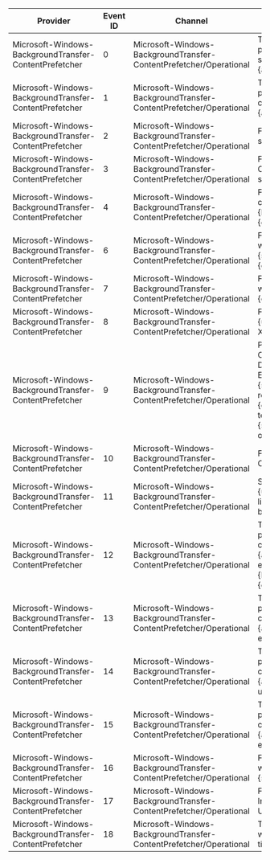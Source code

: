 Provider                                                |  Event ID  |  Channel                                                             |  Message
--------------------------------------------------------|------------|----------------------------------------------------------------------|---------------------------------------------------------------------------------------------------------------------------------------------------------
Microsoft-Windows-BackgroundTransfer-ContentPrefetcher  |  0         |  Microsoft-Windows-BackgroundTransfer-ContentPrefetcher/Operational  |  The content prefetcher task has started for app {appName}
Microsoft-Windows-BackgroundTransfer-ContentPrefetcher  |  1         |  Microsoft-Windows-BackgroundTransfer-ContentPrefetcher/Operational  |  The content prefetcher task has completed for app {appName}
Microsoft-Windows-BackgroundTransfer-ContentPrefetcher  |  2         |  Microsoft-Windows-BackgroundTransfer-ContentPrefetcher/Operational  |  Fetch URI {uri} started
Microsoft-Windows-BackgroundTransfer-ContentPrefetcher  |  3         |  Microsoft-Windows-BackgroundTransfer-ContentPrefetcher/Operational  |  Fetch Indirect Content URI {uri} started
Microsoft-Windows-BackgroundTransfer-ContentPrefetcher  |  4         |  Microsoft-Windows-BackgroundTransfer-ContentPrefetcher/Operational  |  Fetch URI {uri} completed. Status: {httpStatusCode} {errorString}
Microsoft-Windows-BackgroundTransfer-ContentPrefetcher  |  6         |  Microsoft-Windows-BackgroundTransfer-ContentPrefetcher/Operational  |  Fetch URI {uri} Failed with error {statusCode}: {errorString}
Microsoft-Windows-BackgroundTransfer-ContentPrefetcher  |  7         |  Microsoft-Windows-BackgroundTransfer-ContentPrefetcher/Operational  |  Fetch URI {uri} Failed with error: {errorString}
Microsoft-Windows-BackgroundTransfer-ContentPrefetcher  |  8         |  Microsoft-Windows-BackgroundTransfer-ContentPrefetcher/Operational  |  Fetch Indirect URI {uri} responded with Xml data: {xmlBlob}
Microsoft-Windows-BackgroundTransfer-ContentPrefetcher  |  9         |  Microsoft-Windows-BackgroundTransfer-ContentPrefetcher/Operational  |  Processing Indirect Content XML Document failed. Error code: {statusCode} Error reason: {errorReason}Source text:{sourceText}Error offset:{errorOffset}
Microsoft-Windows-BackgroundTransfer-ContentPrefetcher  |  10        |  Microsoft-Windows-BackgroundTransfer-ContentPrefetcher/Operational  |  Fetching {count} Content URIs.
Microsoft-Windows-BackgroundTransfer-ContentPrefetcher  |  11        |  Microsoft-Windows-BackgroundTransfer-ContentPrefetcher/Operational  |  Skipping fetch of URI {uri} because the limit has already been exceeded.
Microsoft-Windows-BackgroundTransfer-ContentPrefetcher  |  12        |  Microsoft-Windows-BackgroundTransfer-ContentPrefetcher/Operational  |  The content prefetcher task has completed for app {appName} with error {httpStatusCode}: {errorString}
Microsoft-Windows-BackgroundTransfer-ContentPrefetcher  |  13        |  Microsoft-Windows-BackgroundTransfer-ContentPrefetcher/Operational  |  The content prefetcher task has completed for app {appName} with error {errorString}
Microsoft-Windows-BackgroundTransfer-ContentPrefetcher  |  14        |  Microsoft-Windows-BackgroundTransfer-ContentPrefetcher/Operational  |  The content prefetcher task has completed for app {appName} with an unspecified error
Microsoft-Windows-BackgroundTransfer-ContentPrefetcher  |  15        |  Microsoft-Windows-BackgroundTransfer-ContentPrefetcher/Operational  |  The content prefetcher task has completed for app {appName} with error {errorString}
Microsoft-Windows-BackgroundTransfer-ContentPrefetcher  |  16        |  Microsoft-Windows-BackgroundTransfer-ContentPrefetcher/Operational  |  Fetch URI {uri} Failed with error: {statusCode}
Microsoft-Windows-BackgroundTransfer-ContentPrefetcher  |  17        |  Microsoft-Windows-BackgroundTransfer-ContentPrefetcher/Operational  |  Fetching {count} Indirect Content URIs.
Microsoft-Windows-BackgroundTransfer-ContentPrefetcher  |  18        |  Microsoft-Windows-BackgroundTransfer-ContentPrefetcher/Operational  |  The fetch of URI {uri} was canceled due to timeout.